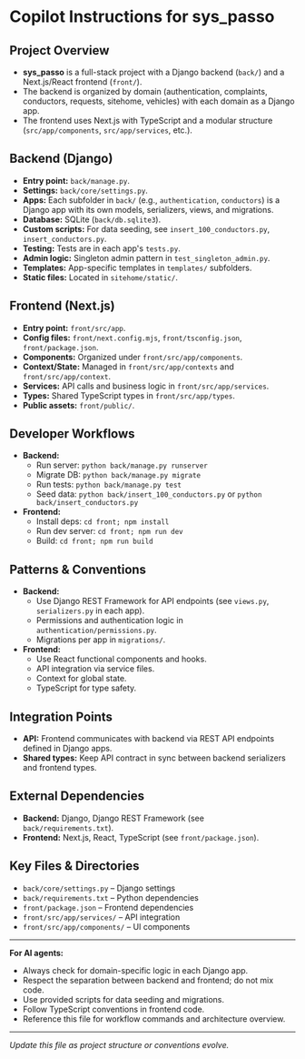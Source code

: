 # Copilot Instructions for sys_passo

## Project Overview
- **sys_passo** is a full-stack project with a Django backend (`back/`) and a Next.js/React frontend (`front/`).
- The backend is organized by domain (authentication, complaints, conductors, requests, sitehome, vehicles) with each domain as a Django app.
- The frontend uses Next.js with TypeScript and a modular structure (`src/app/components`, `src/app/services`, etc.).

## Backend (Django)
- **Entry point:** `back/manage.py`.
- **Settings:** `back/core/settings.py`.
- **Apps:** Each subfolder in `back/` (e.g., `authentication`, `conductors`) is a Django app with its own models, serializers, views, and migrations.
- **Database:** SQLite (`back/db.sqlite3`).
- **Custom scripts:** For data seeding, see `insert_100_conductors.py`, `insert_conductors.py`.
- **Testing:** Tests are in each app's `tests.py`.
- **Admin logic:** Singleton admin pattern in `test_singleton_admin.py`.
- **Templates:** App-specific templates in `templates/` subfolders.
- **Static files:** Located in `sitehome/static/`.

## Frontend (Next.js)
- **Entry point:** `front/src/app`.
- **Config files:** `front/next.config.mjs`, `front/tsconfig.json`, `front/package.json`.
- **Components:** Organized under `front/src/app/components`.
- **Context/State:** Managed in `front/src/app/contexts` and `front/src/app/context`.
- **Services:** API calls and business logic in `front/src/app/services`.
- **Types:** Shared TypeScript types in `front/src/app/types`.
- **Public assets:** `front/public/`.

## Developer Workflows
- **Backend:**
  - Run server: `python back/manage.py runserver`
  - Migrate DB: `python back/manage.py migrate`
  - Run tests: `python back/manage.py test`
  - Seed data: `python back/insert_100_conductors.py` or `python back/insert_conductors.py`
- **Frontend:**
  - Install deps: `cd front; npm install`
  - Run dev server: `cd front; npm run dev`
  - Build: `cd front; npm run build`

## Patterns & Conventions
- **Backend:**
  - Use Django REST Framework for API endpoints (see `views.py`, `serializers.py` in each app).
  - Permissions and authentication logic in `authentication/permissions.py`.
  - Migrations per app in `migrations/`.
- **Frontend:**
  - Use React functional components and hooks.
  - API integration via service files.
  - Context for global state.
  - TypeScript for type safety.

## Integration Points
- **API:** Frontend communicates with backend via REST API endpoints defined in Django apps.
- **Shared types:** Keep API contract in sync between backend serializers and frontend types.

## External Dependencies
- **Backend:** Django, Django REST Framework (see `back/requirements.txt`).
- **Frontend:** Next.js, React, TypeScript (see `front/package.json`).

## Key Files & Directories
- `back/core/settings.py` – Django settings
- `back/requirements.txt` – Python dependencies
- `front/package.json` – Frontend dependencies
- `front/src/app/services/` – API integration
- `front/src/app/components/` – UI components

---

**For AI agents:**
- Always check for domain-specific logic in each Django app.
- Respect the separation between backend and frontend; do not mix code.
- Use provided scripts for data seeding and migrations.
- Follow TypeScript conventions in frontend code.
- Reference this file for workflow commands and architecture overview.

---

*Update this file as project structure or conventions evolve.*
